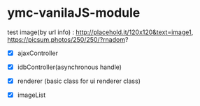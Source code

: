 # ymc-vanilaJS-module

test image(by url info) : http://placehold.it/120x120&text=image1, https://picsum.photos/250/250/?rnadom?

* [x] ajaxController
* [x] idbController(asynchronous handle)
* [x] renderer (basic class for ui renderer class)
* [x] imageList


